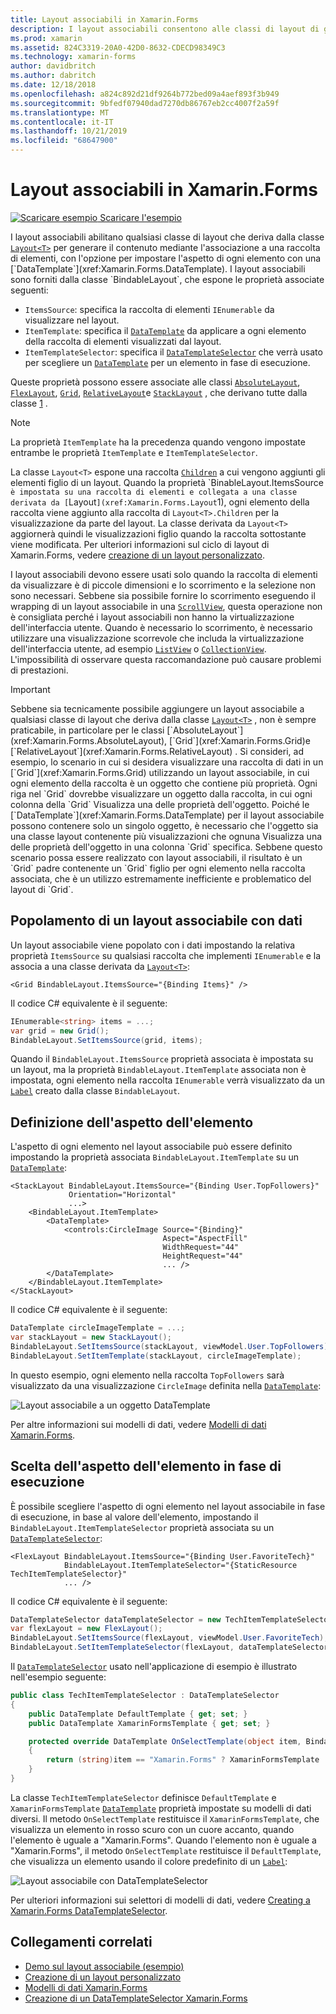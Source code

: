 ```yaml
---
title: Layout associabili in Xamarin.Forms
description: I layout associabili consentono alle classi di layout di generare il contenuto mediante associazione a una raccolta di elementi, con l'opzione per impostare l'aspetto di ogni elemento con un oggetto DataTemplate.
ms.prod: xamarin
ms.assetid: 824C3319-20A0-42D0-8632-CDECD98349C3
ms.technology: xamarin-forms
author: davidbritch
ms.author: dabritch
ms.date: 12/18/2018
ms.openlocfilehash: a824c892d21df9264b772bed09a4aef893f3b949
ms.sourcegitcommit: 9bfedf07940dad7270db86767eb2cc4007f2a59f
ms.translationtype: MT
ms.contentlocale: it-IT
ms.lasthandoff: 10/21/2019
ms.locfileid: "68647900"
---
```

# <a name="bindable-layouts-in-xamarinforms"></a>Layout associabili in Xamarin.Forms

[![Scaricare esempio](~/media/shared/download.png) Scaricare l'esempio](https://docs.microsoft.com/samples/xamarin/xamarin-forms-samples/userinterface-bindablelayouts)

I layout associabili abilitano qualsiasi classe di layout che deriva dalla classe [`Layout<T>`](xref:Xamarin.Forms.Layout`1) per generare il contenuto mediante l'associazione a una raccolta di elementi, con l'opzione per impostare l'aspetto di ogni elemento con una [`DataTemplate`](xref:Xamarin.Forms.DataTemplate). I layout associabili sono forniti dalla classe `BindableLayout`, che espone le proprietà associate seguenti:

- `ItemsSource`: specifica la raccolta di elementi `IEnumerable` da visualizzare nel layout.
- `ItemTemplate`: specifica il [`DataTemplate`](xref:Xamarin.Forms.DataTemplate) da applicare a ogni elemento della raccolta di elementi visualizzati dal layout.
- `ItemTemplateSelector`: specifica il [`DataTemplateSelector`](xref:Xamarin.Forms.DataTemplateSelector) che verrà usato per scegliere un [`DataTemplate`](xref:Xamarin.Forms.DataTemplate) per un elemento in fase di esecuzione.

Queste proprietà possono essere associate alle classi [`AbsoluteLayout`](xref:Xamarin.Forms.AbsoluteLayout), [`FlexLayout`](xref:Xamarin.Forms.FlexLayout), [`Grid`](xref:Xamarin.Forms.Grid), [`RelativeLayout`](xref:Xamarin.Forms.RelativeLayout)e [`StackLayout`](xref:Xamarin.Forms.StackLayout) , che derivano tutte dalla classe [1](xref:Xamarin.Forms.Layout`1) .

> [!NOTE]
> La proprietà `ItemTemplate` ha la precedenza quando vengono impostate entrambe le proprietà `ItemTemplate` e `ItemTemplateSelector`.

La classe `Layout<T>` espone una raccolta [`Children`](xref:Xamarin.Forms.Layout`1.Children) a cui vengono aggiunti gli elementi figlio di un layout. Quando la proprietà `BinableLayout.ItemsSource` è impostata su una raccolta di elementi e collegata a una classe derivata da [`Layout<T>`](xref:Xamarin.Forms.Layout`1), ogni elemento della raccolta viene aggiunto alla raccolta di `Layout<T>.Children` per la visualizzazione da parte del layout. La classe derivata da `Layout<T>` aggiornerà quindi le visualizzazioni figlio quando la raccolta sottostante viene modificata. Per ulteriori informazioni sul ciclo di layout di Xamarin.Forms, vedere [creazione di un layout personalizzato](~/xamarin-forms/user-interface/layouts/custom.md).

I layout associabili devono essere usati solo quando la raccolta di elementi da visualizzare è di piccole dimensioni e lo scorrimento e la selezione non sono necessari. Sebbene sia possibile fornire lo scorrimento eseguendo il wrapping di un layout associabile in una [`ScrollView`](xref:Xamarin.Forms.ScrollView), questa operazione non è consigliata perché i layout associabili non hanno la virtualizzazione dell'interfaccia utente. Quando è necessario lo scorrimento, è necessario utilizzare una visualizzazione scorrevole che includa la virtualizzazione dell'interfaccia utente, ad esempio [`ListView`](xref:Xamarin.Forms.ListView) o [`CollectionView`](xref:Xamarin.Forms.CollectionView). L'impossibilità di osservare questa raccomandazione può causare problemi di prestazioni.

> [!IMPORTANT]
>Sebbene sia tecnicamente possibile aggiungere un layout associabile a qualsiasi classe di layout che deriva dalla classe [`Layout<T>`](xref:Xamarin.Forms.Layout`1) , non è sempre praticabile, in particolare per le classi [`AbsoluteLayout`](xref:Xamarin.Forms.AbsoluteLayout), [`Grid`](xref:Xamarin.Forms.Grid)e [`RelativeLayout`](xref:Xamarin.Forms.RelativeLayout) . Si consideri, ad esempio, lo scenario in cui si desidera visualizzare una raccolta di dati in un [`Grid`](xref:Xamarin.Forms.Grid) utilizzando un layout associabile, in cui ogni elemento della raccolta è un oggetto che contiene più proprietà. Ogni riga nel `Grid` dovrebbe visualizzare un oggetto dalla raccolta, in cui ogni colonna della `Grid` Visualizza una delle proprietà dell'oggetto. Poiché le [`DataTemplate`](xref:Xamarin.Forms.DataTemplate) per il layout associabile possono contenere solo un singolo oggetto, è necessario che l'oggetto sia una classe layout contenente più visualizzazioni che ognuna Visualizza una delle proprietà dell'oggetto in una colonna `Grid` specifica. Sebbene questo scenario possa essere realizzato con layout associabili, il risultato è un `Grid` padre contenente un `Grid` figlio per ogni elemento nella raccolta associata, che è un utilizzo estremamente inefficiente e problematico del layout di `Grid`.

## <a name="populating-a-bindable-layout-with-data"></a>Popolamento di un layout associabile con dati

Un layout associabile viene popolato con i dati impostando la relativa proprietà `ItemsSource` su qualsiasi raccolta che implementi `IEnumerable` e la associa a una classe derivata da [`Layout<T>`](xref:Xamarin.Forms.Layout`1):

```xaml
<Grid BindableLayout.ItemsSource="{Binding Items}" />
```

Il codice C# equivalente è il seguente:

```csharp
IEnumerable<string> items = ...;
var grid = new Grid();
BindableLayout.SetItemsSource(grid, items);
```

Quando il `BindableLayout.ItemsSource` proprietà associata è impostata su un layout, ma la proprietà `BindableLayout.ItemTemplate` associata non è impostata, ogni elemento nella raccolta `IEnumerable` verrà visualizzato da un [`Label`](xref:Xamarin.Forms.Label) creato dalla classe `BindableLayout`.

## <a name="defining-item-appearance"></a>Definizione dell'aspetto dell'elemento

L'aspetto di ogni elemento nel layout associabile può essere definito impostando la proprietà associata `BindableLayout.ItemTemplate` su un [`DataTemplate`](xref:Xamarin.Forms.DataTemplate):

```xaml
<StackLayout BindableLayout.ItemsSource="{Binding User.TopFollowers}"
             Orientation="Horizontal"
             ...>
    <BindableLayout.ItemTemplate>
        <DataTemplate>
            <controls:CircleImage Source="{Binding}"
                                  Aspect="AspectFill"
                                  WidthRequest="44"
                                  HeightRequest="44"
                                  ... />
        </DataTemplate>
    </BindableLayout.ItemTemplate>
</StackLayout>
```

Il codice C# equivalente è il seguente:

```csharp
DataTemplate circleImageTemplate = ...;
var stackLayout = new StackLayout();
BindableLayout.SetItemsSource(stackLayout, viewModel.User.TopFollowers);
BindableLayout.SetItemTemplate(stackLayout, circleImageTemplate);
```

In questo esempio, ogni elemento nella raccolta `TopFollowers` sarà visualizzato da una visualizzazione `CircleImage` definita nella [`DataTemplate`](xref:Xamarin.Forms.DataTemplate):

![Layout associabile a un oggetto DataTemplate](bindable-layouts-images/top-followers.png "Layout associabile con un modello di dati")

Per altre informazioni sui modelli di dati, vedere [Modelli di dati Xamarin.Forms](~/xamarin-forms/app-fundamentals/templates/data-templates/index.md).

## <a name="choosing-item-appearance-at-runtime"></a>Scelta dell'aspetto dell'elemento in fase di esecuzione

È possibile scegliere l'aspetto di ogni elemento nel layout associabile in fase di esecuzione, in base al valore dell'elemento, impostando il `BindableLayout.ItemTemplateSelector` proprietà associata su un [`DataTemplateSelector`](xref:Xamarin.Forms.DataTemplateSelector):

```xaml
<FlexLayout BindableLayout.ItemsSource="{Binding User.FavoriteTech}"
            BindableLayout.ItemTemplateSelector="{StaticResource TechItemTemplateSelector}"
            ... />
```

Il codice C# equivalente è il seguente:

```csharp
DataTemplateSelector dataTemplateSelector = new TechItemTemplateSelector { ... };
var flexLayout = new FlexLayout();
BindableLayout.SetItemsSource(flexLayout, viewModel.User.FavoriteTech);
BindableLayout.SetItemTemplateSelector(flexLayout, dataTemplateSelector);
```

Il [`DataTemplateSelector`](xref:Xamarin.Forms.DataTemplateSelector) usato nell'applicazione di esempio è illustrato nell'esempio seguente:

```csharp
public class TechItemTemplateSelector : DataTemplateSelector
{
    public DataTemplate DefaultTemplate { get; set; }
    public DataTemplate XamarinFormsTemplate { get; set; }

    protected override DataTemplate OnSelectTemplate(object item, BindableObject container)
    {
        return (string)item == "Xamarin.Forms" ? XamarinFormsTemplate : DefaultTemplate;
    }
}
```

La classe `TechItemTemplateSelector` definisce `DefaultTemplate` e `XamarinFormsTemplate` [`DataTemplate`](xref:Xamarin.Forms.DataTemplate) proprietà impostate su modelli di dati diversi. Il metodo `OnSelectTemplate` restituisce il `XamarinFormsTemplate`, che visualizza un elemento in rosso scuro con un cuore accanto, quando l'elemento è uguale a "Xamarin.Forms". Quando l'elemento non è uguale a "Xamarin.Forms", il metodo `OnSelectTemplate` restituisce il `DefaultTemplate`, che visualizza un elemento usando il colore predefinito di un [`Label`](xref:Xamarin.Forms.Label):

![Layout associabile con DataTemplateSelector](bindable-layouts-images/favorite-tech.png "Layout associabile con un selettore di modello di dati")

Per ulteriori informazioni sui selettori di modelli di dati, vedere [Creating a Xamarin.Forms DataTemplateSelector](~/xamarin-forms/app-fundamentals/templates/data-templates/selector.md).

## <a name="related-links"></a>Collegamenti correlati

- [Demo sul layout associabile (esempio)](https://docs.microsoft.com/samples/xamarin/xamarin-forms-samples/userinterface-bindablelayouts)
- [Creazione di un layout personalizzato](~/xamarin-forms/user-interface/layouts/custom.md)
- [Modelli di dati Xamarin.Forms](~/xamarin-forms/app-fundamentals/templates/data-templates/index.md)
- [Creazione di un DataTemplateSelector Xamarin.Forms](~/xamarin-forms/app-fundamentals/templates/data-templates/selector.md)
